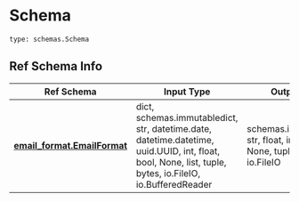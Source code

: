 # Schema
```
type: schemas.Schema
```

## Ref Schema Info
Ref Schema | Input Type | Output Type
---------- | ---------- | -----------
[**email_format.EmailFormat**](../../../../../../../../../components/schema/email_format.md) | dict, schemas.immutabledict, str, datetime.date, datetime.datetime, uuid.UUID, int, float, bool, None, list, tuple, bytes, io.FileIO, io.BufferedReader | schemas.immutabledict, str, float, int, bool, None, tuple, bytes, io.FileIO
